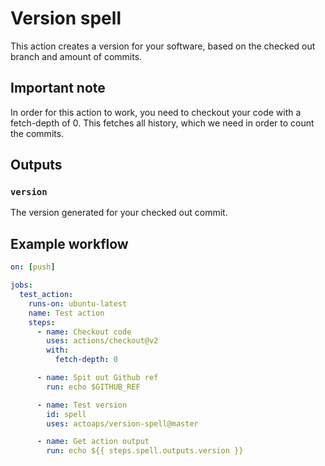 # Version spell
This action creates a version for your software, based on the checked out branch and amount of commits.

## Important note
In order for this action to work, you need to checkout your code with a fetch-depth of 0. This fetches all history, which we need in order to count the commits.

## Outputs
### `version`
The version generated for your checked out commit.

## Example workflow
```yaml
on: [push]

jobs:
  test_action:
    runs-on: ubuntu-latest
    name: Test action
    steps:
      - name: Checkout code
        uses: actions/checkout@v2
        with:
          fetch-depth: 0

      - name: Spit out Github ref
        run: echo $GITHUB_REF

      - name: Test version
        id: spell
        uses: actoaps/version-spell@master

      - name: Get action output
        run: echo ${{ steps.spell.outputs.version }}
```
